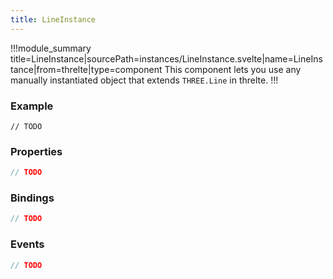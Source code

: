```yaml
---
title: LineInstance
---
```


!!!module_summary title=LineInstance|sourcePath=instances/LineInstance.svelte|name=LineInstance|from=threlte|type=component
This component lets you use any manually instantiated object that extends `THREE.Line` in threlte.
!!!

### Example <!-- omit in toc -->

```svelte
// TODO
```

### Properties <!-- omit in toc -->

```ts
// TODO
```

### Bindings <!-- omit in toc -->

```ts
// TODO
```

### Events <!-- omit in toc -->

```ts
// TODO
```

